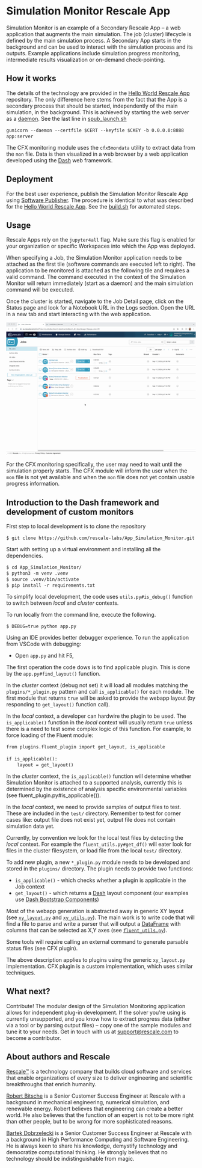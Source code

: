 # Simulation Monitor Rescale App

Simulation Monitor is an example of a Secondary Rescale App – a web application
that augments the main simulation. The job (cluster) lifecycle is defined by the
main simulation process. A Secondary App starts in the background and can be
used to interact with the simulation process and its outputs. Example
applications include simulation progress monitoring, intermediate results
visualization or on-demand check-pointing.

## How it works

The details of the technology are provided in the [Hello World Rescale
App](https://github.com/rescale-labs/App_HelloWorld_Flask/) repository. The only
difference here stems from the fact that the App is a secondary process that
should be started, independently of the main simulation, in the background. This
is achieved by starting the web server as a
[daemon](https://en.wikipedia.org/wiki/Daemon_(computing)). See the last line in
[spub_launch.sh](spub/spub_launch.sh-templ)

```
gunicorn --daemon --certfile $CERT --keyfile $CKEY -b 0.0.0.0:8888 app:server
```

The CFX monitoring module uses the `cfx5mondata` utility to extract data from
the `mon` file. Data is then visualized in a web browser by a web application
developed using the [Dash](https://dash.plotly.com/) web framework.

## Deployment

For the best user experience, publish the Simulation Monitor Rescale App using
[Software
Publisher](https://rescale.com/documentation/main/platform-guides/bring-your-own-software-with-rescale-software-publisher/).
The procedure is identical to what was described for the [Hello World Rescale
App](https://github.com/rescale-labs/App_HelloWorld_Flask/tree/main#publishing-a-rescale-app-using-the-rescale-software-publisher).
See the [build.sh](spub/build.sh) for automated steps.

## Usage

Rescale Apps rely on the `jupyter4all` flag. Make sure this flag is enabled for
your organization or specific Workspaces into which the App was deployed.

When specifying a Job, the Simulation Monitor application needs to be attached
as the first tile (software commands are executed left to right). The
application to be monitored is attached as the following tile and requires a
valid command. The command executed in the context of the Simulation Monitor
will return immediately (start as a daemon) and the main simulation command will
be executed.

Once the cluster is started, navigate to the Job Detail page, click on the
Status page and look for a Notebook URL in the Logs section. Open the URL in a
new tab and start interacting with the web application.

![](README.images/app_simulation_monitor.gif)

For the CFX monitoring specifically, the user may need to wait until the
simulation properly starts. The CFX module will inform the user when the `mon`
file is not yet available and when the `mon` file does not yet contain usable
progress information.

## Introduction to the Dash framework and development of custom monitors

First step to local development is to clone the repository

```
$ git clone https://github.com/rescale-labs/App_Simulation_Monitor.git
```

Start with setting up a virtual environment and installing all the dependencies.

```
$ cd App_Simulation_Monitor/
$ python3 -m venv .venv
$ source .venv/bin/activate
$ pip install -r requirements.txt
```

To simplify local development, the code uses `utils.py#is_debug()` function to
switch between _local_ and _cluster_ contexts.

To run locally from the command line, execute the following.

```
$ DEBUG=true python app.py
```

Using an IDE provides better debugger experience. To run the application from
VSCode with debugging:

* Open `app.py` and hit F5, 

The first operation the code dows is to find applicable plugin. This is done by
the `app.py#find_layout()` function.

In the _cluster_ context (debug not set) it will load all modules matching the
`plugins/*_plugin.py` pattern and call `is_applicable()` for each module. The
first module that returns `true` will be asked to provide the webapp layout (by
responding to `get_layout()` function call).

In the _local_ context, a developer can hardwire the plugin to be used. The
`is_applicable()` function in the _local_ context will usually return `true`
unless there is a need to test some complex logic of this function. For example,
to force loading of the Fluent module: 

```
from plugins.fluent_plugin import get_layout, is_applicable

if is_applicable():
    layout = get_layout()
```

In the _cluster_ context, the `is_applicable()` function will determine whether
Simulation Monitor is attached to a supported analysis, currently this is
determined by the existence of analysis specific environmental variables (see
fluent_plugin.py#is_applicable()).

In the _local_ context, we need to provide samples of output files to test.
These are included in the `test/` directory. Remember to test for corner cases
like: output file does not exist yet, output file does not contain simulation
data yet.

Currently, by convention we look for the local test files by detecting the
_local_ context. For example the `fluent_utils.py#get_df()` will eater look for
files in the cluster filesystem, or load file from the local `test/` directory.

To add new plugin, a new `*_plugin.py` module needs to be developed and stored
in the `plugins/` directory. The plugin needs to provide two functions:

* `is_applicable()` - which checks whether a plugin is applicable in the Job context
* `get_layout()` - which returns a [Dash](https://dash.plotly.com/) layout
  component (our examples use [Dash Bootstrap
  Components](https://dash-bootstrap-components.opensource.faculty.ai/))

Most of the webapp generation is abstracted away in generic XY layout (see
[`xy_layout.py`](plugins/xy_layout.py) and
[`xy_utils.py`](plugins/xy_utils.py)). The main work is to write code that will
find a file to parse and write a parser that will output a
[DataFrame](https://pandas.pydata.org/pandas-docs/stable/reference/api/pandas.DataFrame.html)
with columns that can be selected as X,Y axes (see
[`fluent_utils.py`](plugins/fluent_utils.py)).

Some tools will require calling an external command to generate parsable status
files (see CFX plugin).

The above description applies to plugins using the generic `xy_layout.py`
implementation. CFX plugin is a custom implementation, which uses similar
techniques.

## What next?

Contribute! The modular design of the Simulation Monitoring application allows
for independent plug-in development. If the solver you're using is currently
unsupported, and you know how to extract progress data (either via a tool or by
parsing output files) – copy one of the sample modules and tune it to your
needs. Get in touch with us at support@rescale.com to become a contributor.

## About authors and Rescale

[Rescale™](https://rescale.com) is a technology company that builds cloud
software and services that enable organizations of every size to deliver
engineering and scientific breakthroughs that enrich humanity.

[Robert Bitsche](https://www.linkedin.com/in/robertbitsche/) is a Senior
Customer Success Engineer at Rescale with a background in mechanical
engineering, numerical simulation, and renewable energy. Robert believes that
engineering can create a better world. He also believes that the function of an
expert is not to be more right than other people, but to be wrong for more
sophisticated reasons.

[Bartek Dobrzelecki](https://linkedin.com/in/bardobrze) is a Senior Customer
Success Engineer at Rescale with a background in High Performance Computing and
Software Engineering. He is always keen to share his knowledge, demystify
technology and democratize computational thinking. He strongly believes that no
technology should be indistinguishable from magic.
